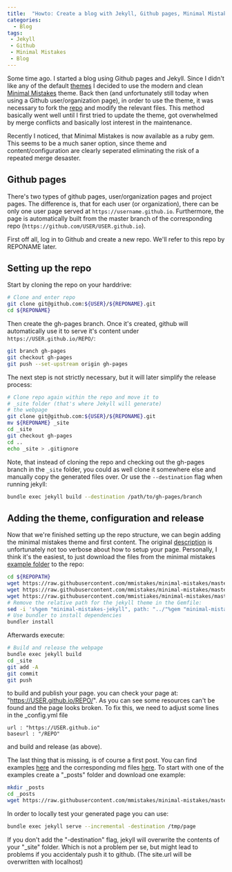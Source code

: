 ```yaml
---
title:  "Howto: Create a blog with Jekyll, Github pages, Minimal Mistakes gems"
categories:
  - Blog 
tags:
 - Jekyll
 - Github
 - Minimal Mistakes
 - Blog
---
```

Some time ago. I started a blog using Github pages and Jekyll.
Since I didn't like any of the default [themes](https://pages.github.com/themes/) I decided to use the modern and clean [Minimal Mistakes](https://mmistakes.github.io/minimal-mistakes/) theme.
Back then (and unfortunately still today when using a Github user/organization page), in order to use the theme, it was necessary to fork the [repo](https://github.com/mmistakes/minimal-mistakes) and modify the relevant files.
This method basically went well until I first tried to update the theme, got overwhelmed by merge conflicts and basically lost interest in the maintenance.

Recently I noticed, that Minimal Mistakes is now available as a ruby gem.
This seems to be a much saner option, since theme and content/configuration are clearly seperated eliminating the risk of a repeated merge desaster.

## Github pages

There's two types of github pages, user/organization pages and project pages.
The difference is, that for each user (or organization), there can be only one
user page served at `https://username.github.io`. Furthermore, the page is automatically
built from the master branch of the corresponding repo (`https://github.com/USER/USER.github.io`).

First off all, log in to Github and create a new repo. We'll refer to this repo
by REPONAME later.

## Setting up the repo

Start by cloning the repo on your harddrive: 

```bash
# Clone and enter repo
git clone git@github.com:${USER}/${REPONAME}.git
cd ${REPONAME}
```
Then create the gh-pages branch. Once it's created, github will automatically
use it to serve it's content under `https://USER.github.io/REPO/`:

```bash
git branch gh-pages
git checkout gh-pages
git push --set-upstream origin gh-pages
```
The next step is not strictly necessary, but it will later simplify the release
process:
```bash
# Clone repo again within the repo and move it to
# _site folder (that's where Jekyll will generate)
# the webpage
git clone git@github.com:${USER}/${REPONAME}.git
mv ${REPONAME} _site
cd _site
git checkout gh-pages
cd ..
echo _site > .gitignore
```
Note, that instead of cloning the repo and checking out the gh-pages branch in
the `_site` folder, you could as well clone it somewhere else and manually copy the
generated files over. Or use the `--destination` flag when running jekyll:
```bash
bundle exec jekyll build --destination /path/to/gh-pages/branch
```
## Adding the theme, configuration and release
Now that we're finished setting up the repo structure, we can begin adding the
minimal mistakes theme and first content. The original [description](https://mmistakes.github.io/minimal-mistakes/docs/quick-start-guide/) is unfortunately not too verbose about how to setup your page.
Personally, I think it's the easiest, to just download the files from the minimal mistakes
[example folder](https://github.com/mmistakes/minimal-mistakes/tree/master/test)
to the repo:

```bash
cd ${REPOPATH}
wget https://raw.githubusercontent.com/mmistakes/minimal-mistakes/master/test/_config.yml
wget https://raw.githubusercontent.com/mmistakes/minimal-mistakes/master/test/Gemfile
wget https://raw.githubusercontent.com/mmistiakes/minimal-mistakes/master/test/index.html
# Remove the relative path for the jekyll theme in the Gemfile:
sed -i 's%gem "minimal-mistakes-jekyll", path: "../"%gem "minimal-mistakes-jekyll"%g' Gemfile
# Use bundler to install dependencies
bundler install
```

Afterwards execute:
```bash
# Build and release the webpage
bundle exec jekyll build
cd _site
git add -A
git commit
git push
```
to build and publish your page. you can check your page at: "https://USER.github.io/REPO/".
As you can see some resources can't be found and the page looks broken. To fix
this, we need to adjust some lines in the _config.yml file
```
url : "https://USER.github.io"
baseurl : "/REPO"
``` 
and build and release (as above).

The last thing that is missing, is of course a first post. You can find examples
[here](https://mmistakes.github.io/minimal-mistakes/year-archive/) and the corresponding
md files [here](https://github.com/mmistakes/minimal-mistakes/tree/master/test/_posts).
To start with one of the examples create a "_posts" folder and download one example:

```bash
mkdir _posts
cd _posts
wget https://raw.githubusercontent.com/mmistakes/minimal-mistakes/master/test/_posts/2016-02-24-welcome-to-jekyll.md
```

In order to locally test your generated page you can use:
```bash
bundle exec jekyll serve --incremental -destination /tmp/page
```
If you don't add the "-destination" flag, jekyll will overwrite the contents
of your "_site" folder. Which is not a problem per se, but might lead to problems
if you accidentaly push it to github. (The site.url will be overwritten with localhost)
